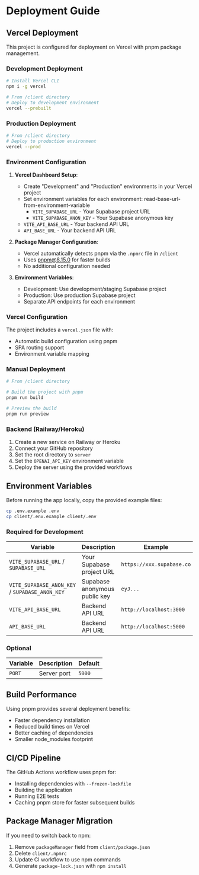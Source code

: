 
# Deployment Guide

## Vercel Deployment

This project is configured for deployment on Vercel with pnpm package management.

### Development Deployment
```bash
# Install Vercel CLI
npm i -g vercel

# From /client directory
# Deploy to development environment
vercel --prebuilt
```

### Production Deployment
```bash
# From /client directory
# Deploy to production environment
vercel --prod
```

### Environment Configuration

1. **Vercel Dashboard Setup**:
   - Create "Development" and "Production" environments in your Vercel project
   - Set environment variables for each environment:
read-base-url-from-environment-variable
     - `VITE_SUPABASE_URL` - Your Supabase project URL
     - `VITE_SUPABASE_ANON_KEY` - Your Supabase anonymous key
    - `VITE_API_BASE_URL` - Your backend API URL
    - `API_BASE_URL` - Your backend API URL


2. **Package Manager Configuration**:
   - Vercel automatically detects pnpm via the `.npmrc` file in `/client`
   - Uses pnpm@8.15.0 for faster builds
   - No additional configuration needed

3. **Environment Variables**:
   - Development: Use development/staging Supabase project
   - Production: Use production Supabase project
   - Separate API endpoints for each environment

### Vercel Configuration

The project includes a `vercel.json` file with:
- Automatic build configuration using pnpm
- SPA routing support
- Environment variable mapping

### Manual Deployment

```bash
# From /client directory

# Build the project with pnpm
pnpm run build

# Preview the build
pnpm run preview
```

### Backend (Railway/Heroku)

1. Create a new service on Railway or Heroku
2. Connect your GitHub repository
3. Set the root directory to `server`
4. Set the `OPENAI_API_KEY` environment variable
5. Deploy the server using the provided workflows

## Environment Variables

Before running the app locally, copy the provided example files:

```bash
cp .env.example .env
cp client/.env.example client/.env
```

### Required for Development

| Variable | Description | Example |
|----------|-------------|---------|
| `VITE_SUPABASE_URL` / `SUPABASE_URL` | Your Supabase project URL | `https://xxx.supabase.co` |
| `VITE_SUPABASE_ANON_KEY` / `SUPABASE_ANON_KEY` | Supabase anonymous public key | `eyJ...` |
| `VITE_API_BASE_URL` | Backend API URL | `http://localhost:3000` |
| `API_BASE_URL` | Backend API URL | `http://localhost:5000` |

### Optional

| Variable | Description | Default |
|----------|-------------|---------|
| `PORT` | Server port | `5000` |

## Build Performance

Using pnpm provides several deployment benefits:
- Faster dependency installation
- Reduced build times on Vercel
- Better caching of dependencies
- Smaller node_modules footprint

## CI/CD Pipeline

The GitHub Actions workflow uses pnpm for:
- Installing dependencies with `--frozen-lockfile`
- Building the application
- Running E2E tests
- Caching pnpm store for faster subsequent builds

## Package Manager Migration

If you need to switch back to npm:
1. Remove `packageManager` field from `client/package.json`
2. Delete `client/.npmrc`
3. Update CI workflow to use npm commands
4. Generate `package-lock.json` with `npm install`
